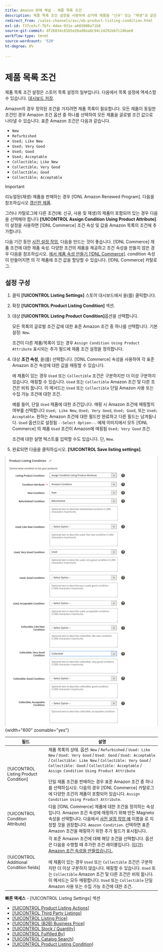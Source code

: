 ```yaml
---
title: Amazon 판매 채널 - 제품 목록 조건
description: 제품 목록 조건 설정을 사용하여 상거래 제품을 "신규" 또는 "재생"과 같은 Amazon 제품 조건에 매핑합니다.
redirect_from: /sales-channels/asc/ob-product-listing-condition.html
exl-id: f37ce3cf-7bfc-4dee-931e-a603008a71b8
source-git-commit: df26834c81b5e26ad0ea8c94c14292eb7c24bae8
workflow-type: tm+mt
source-wordcount: '529'
ht-degree: 0%

---
```


# 제품 목록 조건

제품 목록 조건 설정은 스토어 목록 설정의 일부입니다. 다음에서 목록 설정에 액세스할 수 있습니다. [대시보드 저장](./amazon-store-dashboard.md).

Amazon의 경우 정의된 조건을 가지려면 제품 목록이 필요합니다. 모든 제품이 동일한 조건인 경우 Amazon 조건 옵션 중 하나를 선택하여 모든 제품을 글로벌 조건 값으로 나타낼 수 있습니다. 표준 Amazon 조건은 다음과 같습니다.

- `New`
- `Refurbished`
- `Used; Like New`
- `Used; Very Good`
- `Used; Good`
- `Used; Acceptable`
- `Collectible; Like New`
- `Collectible; Very Good`
- `Collectible; Good`
- `Collectible; Acceptable`

>[!IMPORTANT]
>
>리뉴얼된(재생) 제품을 판매하는 경우 [!DNL Amazon Renewed Program]. 다음을 참조하십시오 [갱신한 제품](./renewed-products.md).

그러나 카탈로그에 다른 조건(예: 신규, 사용 및 재생)의 제품이 포함되어 있는 경우 다음을 선택해야 합니다 **[!UICONTROL Assign Condition Using Product Attribute]**. 이 설정을 사용하면 [!DNL Commerce] 조건 속성 및 값을 Amazon 목록의 조건에 추가합니다.

다음 기간 동안 [사전 설정 작업](./amazon-pre-setup-tasks.md), 다음을 만드는 것이 좋습니다. [!DNL Commerce] 제품 조건에 대한 제품 속성. 다양한 조건의 제품을 제공하고 조건 속성을 만들지 않은 경우 다음을 참조하십시오. [에서 제품 속성 만들기 [!DNL Commerce]](./ob-creating-magento-attributes.md). condition 속성이 만들어지면 의 각 제품에 조건 값을 할당할 수 있습니다. [!DNL Commerce] 카탈로그.

## 설정 구성

1. 클릭 **[!UICONTROL Listing Settings]** 스토어 대시보드에서 을(를) 클릭합니다.

1. 확장 **[!UICONTROL Product Listing Condition]** 섹션.

1. 대상 **[!UICONTROL Listing Product Condition]**&#x200B;옵션을 선택합니다.

   모든 목록의 글로벌 조건 값에 대한 표준 Amazon 조건 중 하나를 선택합니다. 기본 설정: `New`.

   조건이 다른 제품/목록이 있는 경우 `Assign Condition Using Product Attribute` 표시되는 추가 필드에 제품 조건 설정을 정의합니다.

1. 대상 **조건 속성**, 을(를) 선택합니다. [!DNL Commerce] 속성을 사용하여 각 표준 Amazon 조건 속성에 대한 값을 매핑할 수 있습니다.

   에 제품이 있는 경우 `Used` 또는 `Collectible` 조건은 구분하지만 더 이상 구분하지 않습니다. 매핑할 수 있습니다. `Used` 또는 `Collectible` Amazon 조건 및 다른 조건은 비워 둡니다. 이 메서드는 `Used` 또는 `Collectible` 단일 Amazon 사용 또는 수집 가능 조건에 대한 조건.

   예를 들어, 단일 `Used` 제품에 대한 조건입니다. 매핑 시 Amazon 조건에 매핑할지 여부를 선택합니다 `Used; Like New`, `Used; Very Good`, `Used; Good`, 또는 `Used; Acceptable`. 원하는 Amazon 조건에 대한 필드만 완료하고 다른 필드는 남겨둡니다. `Used` 옵션으로 설정됨 `--Select Option--`. 예제 이미지에서 모두 [!DNL Commerce] 의 제품 `Used` 조건이 Amazon에 매핑됨 `Used; Very Good` 조건.

   조건에 대한 설명 텍스트를 입력할 수도 있습니다. 단, `New`.

1. 완료되면 다음을 클릭하십시오. **[!UICONTROL Save listing settings]**.

![제품 목록 조건](assets/amazon-product-listing-condition.png){width="600" zoomable="yes"}

| 필드 | 설명 |
|---|---|
| [!UICONTROL Listing Product Condition] | 제품 목록의 상태. 옵션: `New` / `Refurbished` / `Used: Like New` / `Used: Very Good` / `Used: Good` / `Used: Acceptable` / `Collectible: Like New` / `Collectible: Very Good` / `Collectible: Good` / `Collectible: Acceptable` / `Assign Condition Using Product Attribute`<br><br>단일 제품 조건을 판매하는 경우 표준 Amazon 조건 중 하나를 선택하십시오. 다음의 경우 [!DNL Commerce] 카탈로그에 다양한 조건의 제품이 포함되어 있습니다. `Assign Condition Using Product Attribute`. |
| [!UICONTROL Condition Attribute] | 다음 [!DNL Commerce] 제품에 대한 조건을 정의하는 속성입니다. Amazon 조건 속성에 매핑하기 위해 만든 Magneto 속성을 선택합니다. 다음에서 [사전 설정 작업 예](./ob-creating-magento-attributes.md) 이름을 로 지정할 것을 권장합니다. `Amazon Condition`. 선택하면 표준 Amazon 조건을 매핑하기 위한 추가 필드가 표시됩니다. |
| [!UICONTROL Additional Condition fields] | 각 표준 Amazon 조건에 대해 해당 조건을 선택합니다. 옵션은 다음을 수행할 때 추가한 조건 레이블입니다. [이(가) Amazon 조건 속성을 만들었습니다.](./ob-creating-magento-attributes.md).<br><br>에 제품이 있는 경우 `Used` 또는 `Collectible` 조건은 구분하지만 더 이상 구분하지 않습니다. 매핑할 수 있습니다. `Used` 또는 `Collectible` Amazon 조건 및 다른 조건은 비워 둡니다. 이 메서드는 모두 매핑합니다. `Used` 또는 `Collectible` 단일 Amazon 사용 또는 수집 가능 조건에 대한 조건. |

**빠른 액세스** - [!UICONTROL Listing Settings] 섹션

- [[!UICONTROL Product Listing Actions]](./product-listing-actions.md)
- [[!UICONTROL Third Party Listings]](./third-party-listing-settings.md)
- [[!UICONTROL Listing Price]](./listing-price.md)
- [[!UICONTROL (B2B) Business Price]](./business-pricing.md)
- [[!UICONTROL Stock / Quantity]](./stock-quantity.md)
- [[!UICONTROL Fulfilled By]](./fulfilled-by.md)
- [[!UICONTROL Catalog Search]](./catalog-search.md)
- [[!UICONTROL Product Listing Condition]](./product-listing-condition.md)
